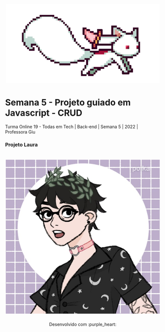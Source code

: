 <h1 align="center">
  <img src="assets/kyubey (1).gif" alt="gif Kyubei" width="500">
</h1>

# Semana 5 - Projeto guiado em Javascript - CRUD

Turma Online 19 - Todas em Tech  | Back-end | Semana 5 | 2022 | Professora Giu

### Projeto Laura
<h1 align="center">
  <img src="assets/picrew Laura.jpg" alt="Picrew ilustrativo da aluna Laura" width="500">
</h1>

<p align="center">
Desenvolvido com :purple_heart:  
</p>